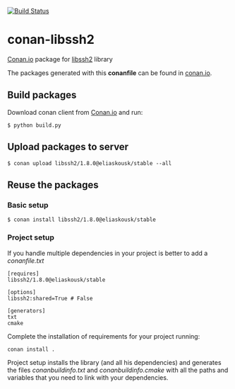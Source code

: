 [![Build Status](https://travis-ci.org/eliaskousk/conan-libssh2.svg?branch=release%2F1.8.0)](https://travis-ci.org/eliaskousk/conan-libssh2)

# conan-libssh2

[Conan.io](https://conan.io) package for [libssh2](https://github.com/libssh2/libssh2) library

The packages generated with this **conanfile** can be found in [conan.io](https://www.conan.io/source/libssh2/1.8.0/eliaskousk/stable).

## Build packages

Download conan client from [Conan.io](https://conan.io) and run:

    $ python build.py

## Upload packages to server

    $ conan upload libssh2/1.8.0@eliaskousk/stable --all

## Reuse the packages

### Basic setup

    $ conan install libssh2/1.8.0@eliaskousk/stable
    
### Project setup

If you handle multiple dependencies in your project is better to add a *conanfile.txt*
    
    [requires]
    libssh2/1.8.0@eliaskousk/stable

    [options]
    libssh2:shared=True # False
    
    [generators]
    txt
    cmake

Complete the installation of requirements for your project running:

    conan install . 

Project setup installs the library (and all his dependencies) and generates the files *conanbuildinfo.txt* and *conanbuildinfo.cmake* with all the paths and variables that you need to link with your dependencies.
